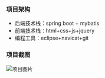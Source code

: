 ### 项目架构

* 后端技术栈：spring boot + mybatis
* 前端技术栈：html+css+js+jquery
* 编程工具：eclipse+navicat+git

### 项目截图

![项目图片](http://ww1.sinaimg.cn/large/005T39qaly1gjsf5y67a6j311k0igt9r.jpg)

